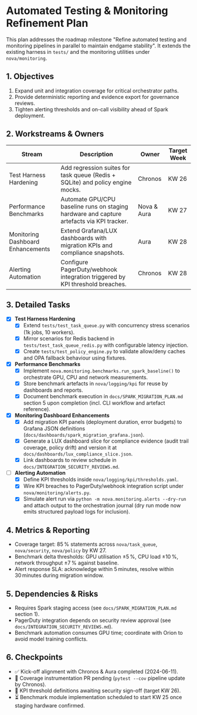 # Automated Testing & Monitoring Refinement Plan

This plan addresses the roadmap milestone "Refine automated testing and monitoring pipelines in parallel to maintain endgame stability".
It extends the existing harness in `tests/` and the monitoring utilities under `nova/monitoring`.

## 1. Objectives

1. Expand unit and integration coverage for critical orchestrator paths.
2. Provide deterministic reporting and evidence export for governance reviews.
3. Tighten alerting thresholds and on-call visibility ahead of Spark deployment.

## 2. Workstreams & Owners

| Stream | Description | Owner | Target Week |
| --- | --- | --- | --- |
| Test Harness Hardening | Add regression suites for task queue (Redis + SQLite) and policy engine mocks. | Chronos | KW 26 |
| Performance Benchmarks | Automate GPU/CPU baseline runs on staging hardware and capture artefacts via KPI tracker. | Nova & Aura | KW 27 |
| Monitoring Dashboard Enhancements | Extend Grafana/LUX dashboards with migration KPIs and compliance snapshots. | Aura | KW 28 |
| Alerting Automation | Configure PagerDuty/webhook integration triggered by KPI threshold breaches. | Chronos | KW 28 |

## 3. Detailed Tasks

- [x] **Test Harness Hardening**
  - [x] Extend `tests/test_task_queue.py` with concurrency stress scenarios (1k jobs, 10 workers).
  - [x] Mirror scenarios for Redis backend in `tests/test_task_queue_redis.py` with configurable latency injection.
  - [x] Create `tests/test_policy_engine.py` to validate allow/deny caches and OPA fallback behaviour using fixtures.
- [x] **Performance Benchmarks**
  - [x] Implement `nova.monitoring.benchmarks.run_spark_baseline()` to orchestrate GPU, CPU and network measurements.
  - [x] Store benchmark artefacts in `nova/logging/kpi` for reuse by dashboards and reports.
  - [x] Document benchmark execution in `docs/SPARK_MIGRATION_PLAN.md` section 5 upon completion (incl. CLI workflow and artefact reference).
- [x] **Monitoring Dashboard Enhancements**
  - [x] Add migration KPI panels (deployment duration, error budgets) to Grafana JSON definitions (`docs/dashboards/spark_migration_grafana.json`).
  - [x] Generate a LUX dashboard slice for compliance evidence (audit trail coverage, policy drift) and version it at `docs/dashboards/lux_compliance_slice.json`.
  - [x] Link dashboards to review schedule in `docs/INTEGRATION_SECURITY_REVIEWS.md`.
- [ ] **Alerting Automation**
  - [x] Define KPI thresholds inside `nova/logging/kpi/thresholds.yaml`.
  - [x] Wire KPI breaches to PagerDuty/webhook integration script under `nova/monitoring/alerts.py`.
  - [x] Simulate alert run via `python -m nova.monitoring.alerts --dry-run` and attach output to the orchestration journal (dry run mode now emits structured payload logs for inclusion).

## 4. Metrics & Reporting

- Coverage target: 85 % statements across `nova/task_queue`, `nova/security`, `nova/policy` by KW 27.
- Benchmark delta thresholds: GPU utilisation ±5 %, CPU load ±10 %, network throughput ±7 % against baseline.
- Alert response SLA: acknowledge within 5 minutes, resolve within 30 minutes during migration window.

## 5. Dependencies & Risks

- Requires Spark staging access (see `docs/SPARK_MIGRATION_PLAN.md` section 1).
- PagerDuty integration depends on security review approval (see `docs/INTEGRATION_SECURITY_REVIEWS.md`).
- Benchmark automation consumes GPU time; coordinate with Orion to avoid model training conflicts.

## 6. Checkpoints

- ✅ Kick-off alignment with Chronos & Aura completed (2024-06-11).
- 🔄 Coverage instrumentation PR pending (`pytest --cov` pipeline update by Chronos).
- 🔄 KPI threshold definitions awaiting security sign-off (target KW 26).
- ⏳ Benchmark module implementation scheduled to start KW 25 once staging hardware confirmed.

